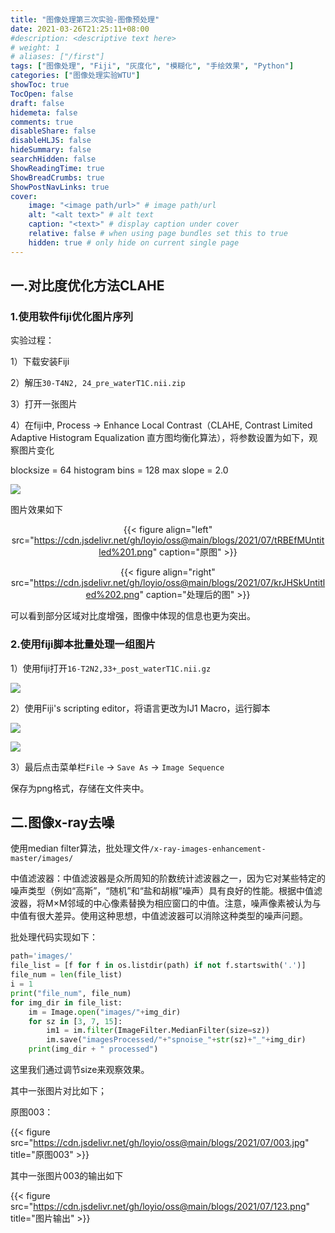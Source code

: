 ```yaml
---
title: "图像处理第三次实验-图像预处理"
date: 2021-03-26T21:25:11+08:00
#description: <descriptive text here>
# weight: 1
# aliases: ["/first"]
tags: ["图像处理", "Fiji", "灰度化", "模糊化", "手绘效果", "Python"]
categories: ["图像处理实验WTU"]
showToc: true
TocOpen: false
draft: false
hidemeta: false
comments: true
disableShare: false
disableHLJS: false
hideSummary: false
searchHidden: false
ShowReadingTime: true
ShowBreadCrumbs: true
ShowPostNavLinks: true
cover:
    image: "<image path/url>" # image path/url
    alt: "<alt text>" # alt text
    caption: "<text>" # display caption under cover
    relative: false # when using page bundles set this to true
    hidden: true # only hide on current single page
---
```


## 一.对比度优化方法CLAHE

### 1.使用软件fiji优化图片序列

实验过程：

1）下载安装Fiji

2）解压`30-T4N2, 24_pre_waterT1C.nii.zip` 

3）打开一张图片

4）在fiji中, Process -> Enhance Local Contrast（CLAHE, Contrast Limited Adaptive Histogram Equalization 直方图均衡化算法），将参数设置为如下，观察图片变化

blocksize = 64
histogram bins = 128
max slope = 2.0

![](https://cdn.jsdelivr.net/gh/loyio/oss@main/blogs/2021/07/Ip3gCdUntitled.png)

图片效果如下

<center>

{{< figure align="left" src="https://cdn.jsdelivr.net/gh/loyio/oss@main/blogs/2021/07/tRBEfMUntitled%201.png" caption="原图" >}}

{{< figure align="right" src="https://cdn.jsdelivr.net/gh/loyio/oss@main/blogs/2021/07/krJHSkUntitled%202.png" caption="处理后的图" >}}

</center>

可以看到部分区域对比度增强，图像中体现的信息也更为突出。

### 2.使用fiji脚本批量处理一组图片

1）使用fiji打开`16-T2N2,33+_post_waterT1C.nii.gz` 

![](https://cdn.jsdelivr.net/gh/loyio/oss@main/blogs/2021/07/OOS7A9Untitled%203.png)

2）使用Fiji's scripting editor，将语言更改为IJ1 Macro，运行脚本

![](https://cdn.jsdelivr.net/gh/loyio/oss@main/blogs/2021/07/Untitled%204.png)

![](https://cdn.jsdelivr.net/gh/loyio/oss@main/blogs/2021/07/Untitled%205.png)

3）最后点击菜单栏`File` → `Save As` → `Image Sequence` 

保存为png格式，存储在文件夹中。

## 二.图像x-ray去噪

使用median filter算法，批处理文件`/x-ray-images-enhancement-master/images/` 

中值滤波器：中值滤波器是众所周知的阶数统计滤波器之一，因为它对某些特定的噪声类型（例如“高斯”，“随机”和“盐和胡椒”噪声）具有良好的性能。根据中值滤波器，将M×M邻域的中心像素替换为相应窗口的中值。注意，噪声像素被认为与中值有很大差异。使用这种思想，中值滤波器可以消除这种类型的噪声问题。

批处理代码实现如下：

```python
path='images/'
file_list = [f for f in os.listdir(path) if not f.startswith('.')]
file_num = len(file_list)
i = 1
print("file_num", file_num)
for img_dir in file_list:
    im = Image.open("images/"+img_dir)
    for sz in [3, 7, 15]:
        im1 = im.filter(ImageFilter.MedianFilter(size=sz))
        im.save("imagesProcessed/"+"spnoise_"+str(sz)+"_"+img_dir)
    print(img_dir + " processed")
```

这里我们通过调节size来观察效果。

其中一张图片对比如下；

原图003：

{{< figure src="https://cdn.jsdelivr.net/gh/loyio/oss@main/blogs/2021/07/003.jpg" title="原图003" >}}

其中一张图片003的输出如下

{{< figure src="https://cdn.jsdelivr.net/gh/loyio/oss@main/blogs/2021/07/123.png" title="图片输出" >}}

